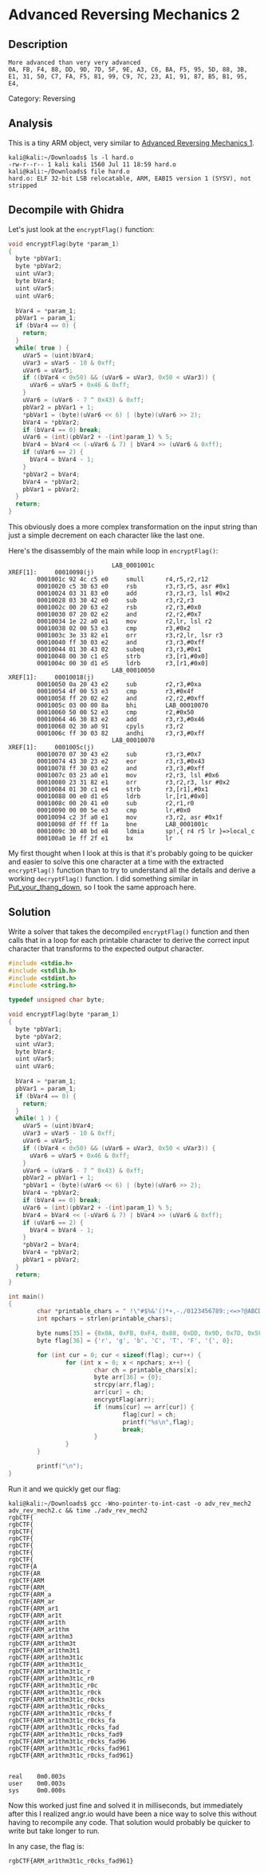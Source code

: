# Advanced Reversing Mechanics 2

## Description

```
More advanced than very very advanced
0A, FB, F4, 88, DD, 9D, 7D, 5F, 9E, A3, C6, BA, F5, 95, 5D, 88, 3B, E1, 31, 50, C7, FA, F5, 81, 99, C9, 7C, 23, A1, 91, 87, B5, B1, 95, E4,
```

Category: Reversing

## Analysis

This is a tiny ARM object, very similar to [Advanced Reversing Mechanics 1](../advanced_reversing_mechanics_1/).

```
kali@kali:~/Downloads$ ls -l hard.o 
-rw-r--r-- 1 kali kali 1560 Jul 11 18:59 hard.o
kali@kali:~/Downloads$ file hard.o 
hard.o: ELF 32-bit LSB relocatable, ARM, EABI5 version 1 (SYSV), not stripped
```

## Decompile with Ghidra

Let's just look at the `encryptFlag()` function:

```c
void encryptFlag(byte *param_1)
{
  byte *pbVar1;
  byte *pbVar2;
  uint uVar3;
  byte bVar4;
  uint uVar5;
  uint uVar6;
  
  bVar4 = *param_1;
  pbVar1 = param_1;
  if (bVar4 == 0) {
    return;
  }
  while( true ) {
    uVar5 = (uint)bVar4;
    uVar3 = uVar5 - 10 & 0xff;
    uVar6 = uVar5;
    if ((bVar4 < 0x50) && (uVar6 = uVar3, 0x50 < uVar3)) {
      uVar6 = uVar5 + 0x46 & 0xff;
    }
    uVar6 = (uVar6 - 7 ^ 0x43) & 0xff;
    pbVar2 = pbVar1 + 1;
    *pbVar1 = (byte)(uVar6 << 6) | (byte)(uVar6 >> 2);
    bVar4 = *pbVar2;
    if (bVar4 == 0) break;
    uVar6 = (int)(pbVar2 + -(int)param_1) % 5;
    bVar4 = bVar4 << (-uVar6 & 7) | bVar4 >> (uVar6 & 0xff);
    if (uVar6 == 2) {
      bVar4 = bVar4 - 1;
    }
    *pbVar2 = bVar4;
    bVar4 = *pbVar2;
    pbVar1 = pbVar2;
  }
  return;
}
```

This obviously does a more complex transformation on the input string than just a simple decrement on each character like the last one.

Here's the disassembly of the main while loop in `encryptFlag()`:

```
                             LAB_0001001c                                    XREF[1]:     00010098(j)  
        0001001c 92 4c c5 e0     smull      r4,r5,r2,r12
        00010020 c5 30 63 e0     rsb        r3,r3,r5, asr #0x1
        00010024 03 31 83 e0     add        r3,r3,r3, lsl #0x2
        00010028 03 30 42 e0     sub        r3,r2,r3
        0001002c 00 20 63 e2     rsb        r2,r3,#0x0
        00010030 07 20 02 e2     and        r2,r2,#0x7
        00010034 1e 22 a0 e1     mov        r2,lr, lsl r2
        00010038 02 00 53 e3     cmp        r3,#0x2
        0001003c 3e 33 82 e1     orr        r3,r2,lr, lsr r3
        00010040 ff 30 03 e2     and        r3,r3,#0xff
        00010044 01 30 43 02     subeq      r3,r3,#0x1
        00010048 00 30 c1 e5     strb       r3,[r1,#0x0]
        0001004c 00 30 d1 e5     ldrb       r3,[r1,#0x0]
                             LAB_00010050                                    XREF[1]:     00010018(j)  
        00010050 0a 20 43 e2     sub        r2,r3,#0xa
        00010054 4f 00 53 e3     cmp        r3,#0x4f
        00010058 ff 20 02 e2     and        r2,r2,#0xff
        0001005c 03 00 00 8a     bhi        LAB_00010070
        00010060 50 00 52 e3     cmp        r2,#0x50
        00010064 46 30 83 e2     add        r3,r3,#0x46
        00010068 02 30 a0 91     cpyls      r3,r2
        0001006c ff 30 03 82     andhi      r3,r3,#0xff
                             LAB_00010070                                    XREF[1]:     0001005c(j)  
        00010070 07 30 43 e2     sub        r3,r3,#0x7
        00010074 43 30 23 e2     eor        r3,r3,#0x43
        00010078 ff 30 03 e2     and        r3,r3,#0xff
        0001007c 03 23 a0 e1     mov        r2,r3, lsl #0x6
        00010080 23 31 82 e1     orr        r3,r2,r3, lsr #0x2
        00010084 01 30 c1 e4     strb       r3,[r1],#0x1
        00010088 00 e0 d1 e5     ldrb       lr,[r1,#0x0]
        0001008c 00 20 41 e0     sub        r2,r1,r0
        00010090 00 00 5e e3     cmp        lr,#0x0
        00010094 c2 3f a0 e1     mov        r3,r2, asr #0x1f
        00010098 df ff ff 1a     bne        LAB_0001001c
        0001009c 30 40 bd e8     ldmia      sp!,{ r4 r5 lr }=>local_c
        000100a0 1e ff 2f e1     bx         lr
```

My first thought when I look at this is that it's probably going to be quicker and easier to solve this one character at a time with the extracted `encryptFlag()` function than to try to understand all the details and derive a working `decryptFlag()` function. I did something similar in [Put_your_thang_down](../../dawgctf/Put_your_thang_down/), so I took the same approach here.

## Solution

Write a solver that takes the decompiled `encryptFlag()` function and then calls that in a loop for each printable character to derive the correct input character that transforms to the expected output character.

```c
#include <stdio.h>
#include <stdlib.h>
#include <stdint.h>
#include <string.h>

typedef unsigned char byte;

void encryptFlag(byte *param_1)
{
  byte *pbVar1;
  byte *pbVar2;
  uint uVar3;
  byte bVar4;
  uint uVar5;
  uint uVar6;
  
  bVar4 = *param_1;
  pbVar1 = param_1;
  if (bVar4 == 0) {
    return;
  }
  while( 1 ) {
    uVar5 = (uint)bVar4;
    uVar3 = uVar5 - 10 & 0xff;
    uVar6 = uVar5;
    if ((bVar4 < 0x50) && (uVar6 = uVar3, 0x50 < uVar3)) {
      uVar6 = uVar5 + 0x46 & 0xff;
    }
    uVar6 = (uVar6 - 7 ^ 0x43) & 0xff;
    pbVar2 = pbVar1 + 1;
    *pbVar1 = (byte)(uVar6 << 6) | (byte)(uVar6 >> 2);
    bVar4 = *pbVar2;
    if (bVar4 == 0) break;
    uVar6 = (int)(pbVar2 + -(int)param_1) % 5;
    bVar4 = bVar4 << (-uVar6 & 7) | bVar4 >> (uVar6 & 0xff);
    if (uVar6 == 2) {
      bVar4 = bVar4 - 1;
    }
    *pbVar2 = bVar4;
    bVar4 = *pbVar2;
    pbVar1 = pbVar2;
  }
  return;
}

int main()
{
        char *printable_chars = " !\"#$%&'()*+,-./0123456789:;<=>?@ABCDEFGHIJKLMNOPQRSTUVWXYZ[\\]^_`abcdefghijklmnopqrstuvwxyz{|}~";
        int npchars = strlen(printable_chars);

        byte nums[35] = {0x0A, 0xFB, 0xF4, 0x88, 0xDD, 0x9D, 0x7D, 0x5F, 0x9E, 0xA3, 0xC6, 0xBA, 0xF5, 0x95, 0x5D, 0x88, 0x3B, 0xE1, 0x31, 0x50, 0xC7, 0xFA, 0xF5, 0x81, 0x99, 0xC9, 0x7C, 0x23, 0xA1, 0x91, 0x87, 0xB5, 0xB1, 0x95, 0xE4};
        byte flag[36] = {'r', 'g', 'b', 'C', 'T', 'F', '{', 0};

        for (int cur = 0; cur < sizeof(flag); cur++) {
                for (int x = 0; x < npchars; x++) {
                        char ch = printable_chars[x];
                        byte arr[36] = {0};
                        strcpy(arr,flag);
                        arr[cur] = ch;
                        encryptFlag(arr);
                        if (nums[cur] == arr[cur]) {
                                flag[cur] = ch;
                                printf("%s\n",flag);
                                break;
                        }
                }
        }

        printf("\n");
}
```

Run it and we quickly get our flag:

```
kali@kali:~/Downloads$ gcc -Wno-pointer-to-int-cast -o adv_rev_mech2 adv_rev_mech2.c && time ./adv_rev_mech2
rgbCTF{
rgbCTF{
rgbCTF{
rgbCTF{
rgbCTF{
rgbCTF{
rgbCTF{
rgbCTF{A
rgbCTF{AR
rgbCTF{ARM
rgbCTF{ARM_
rgbCTF{ARM_a
rgbCTF{ARM_ar
rgbCTF{ARM_ar1
rgbCTF{ARM_ar1t
rgbCTF{ARM_ar1th
rgbCTF{ARM_ar1thm
rgbCTF{ARM_ar1thm3
rgbCTF{ARM_ar1thm3t
rgbCTF{ARM_ar1thm3t1
rgbCTF{ARM_ar1thm3t1c
rgbCTF{ARM_ar1thm3t1c_
rgbCTF{ARM_ar1thm3t1c_r
rgbCTF{ARM_ar1thm3t1c_r0
rgbCTF{ARM_ar1thm3t1c_r0c
rgbCTF{ARM_ar1thm3t1c_r0ck
rgbCTF{ARM_ar1thm3t1c_r0cks
rgbCTF{ARM_ar1thm3t1c_r0cks_
rgbCTF{ARM_ar1thm3t1c_r0cks_f
rgbCTF{ARM_ar1thm3t1c_r0cks_fa
rgbCTF{ARM_ar1thm3t1c_r0cks_fad
rgbCTF{ARM_ar1thm3t1c_r0cks_fad9
rgbCTF{ARM_ar1thm3t1c_r0cks_fad96
rgbCTF{ARM_ar1thm3t1c_r0cks_fad961
rgbCTF{ARM_ar1thm3t1c_r0cks_fad961}


real    0m0.003s
user    0m0.003s
sys     0m0.000s
```

Now this worked just fine and solved it in milliseconds, but immediately after this I realized angr.io would have been a nice way to solve this without having to recompile any code. That solution would probably be quicker to write but take longer to run.

In any case, the flag is:

```
rgbCTF{ARM_ar1thm3t1c_r0cks_fad961}
```


